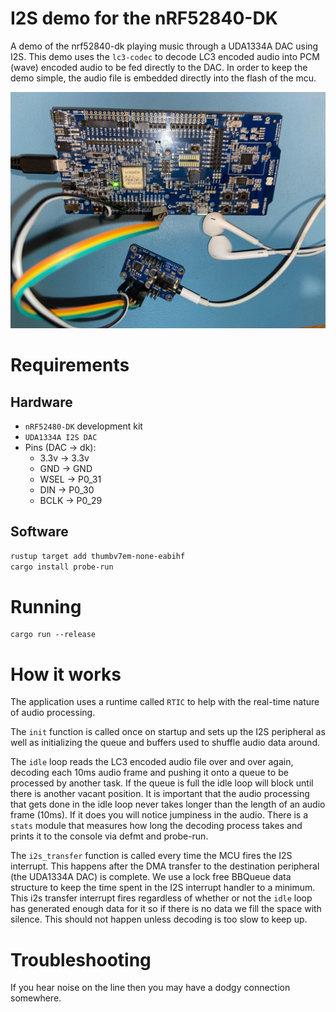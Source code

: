 # I2S demo for the nRF52840-DK

A demo of the nrf52840-dk playing music through a UDA1334A DAC using I2S. 
This demo uses the `lc3-codec` to decode LC3 encoded audio into PCM (wave) encoded audio to be fed directly to the DAC. 
In order to keep the demo simple, the audio file is embedded directly into the flash of the mcu.

![Example Setup](https://github.com/ninjasource/nrf52840-dk-i2s-demo/blob/main/nrf52840-i2s-demo.jpeg?raw=true)

# Requirements

## Hardware

- `nRF52480-DK` development kit
- `UDA1334A I2S DAC` 
- Pins (DAC -> dk): 
  - 3.3v -> 3.3v
  - GND -> GND
  - WSEL -> P0_31
  - DIN -> P0_30
  - BCLK -> P0_29
  
## Software

```bash
rustup target add thumbv7em-none-eabihf
cargo install probe-run
```

# Running

```
cargo run --release
```

# How it works

The application uses a runtime called `RTIC` to help with the real-time nature of audio processing. 

The `init` function is called once on startup and sets up the I2S peripheral as well as initializing the queue and buffers used to shuffle audio data around.

The `idle` loop reads the LC3 encoded audio file over and over again, decoding each 10ms audio frame and pushing it onto a queue to be processed by another task.
If the queue is full the idle loop will block until there is another vacant position. 
It is important that the audio processing that gets done in the idle loop never takes longer than the length of an audio frame (10ms). If it does you will notice jumpiness in the audio. 
There is a `stats` module that measures how long the decoding process takes and prints it to the console via defmt and probe-run.

The `i2s_transfer` function is called every time the MCU fires the I2S interrupt. 
This happens after the DMA transfer to the destination peripheral (the UDA1334A DAC) is complete.
We use a lock free BBQueue data structure to keep the time spent in the I2S interrupt handler to a minimum.
This i2s transfer interrupt fires regardless of whether or not the `idle` loop has generated enough data for it so if there is no data we fill the space with silence. 
This should not happen unless decoding is too slow to keep up.

# Troubleshooting

If you hear noise on the line then you may have a dodgy connection somewhere.